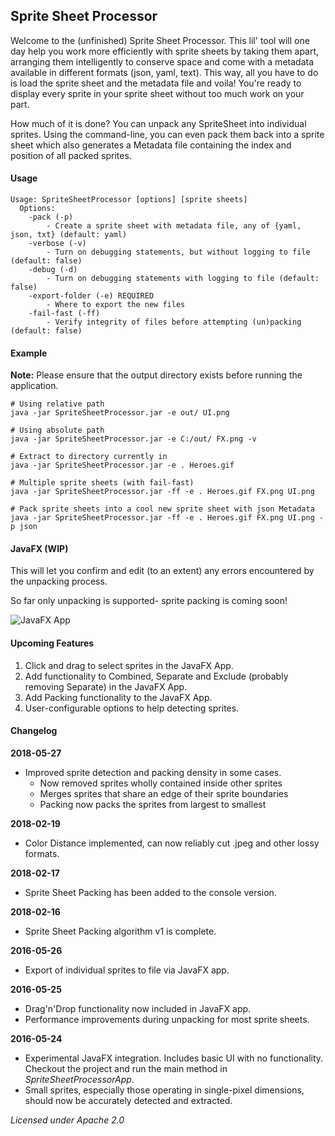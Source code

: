 ## Sprite Sheet Processor

Welcome to the (unfinished) Sprite Sheet Processor. 
This lil' tool will one day help you work more efficiently with sprite sheets by taking them apart, 
arranging them intelligently to conserve space and come with a metadata available in different formats (json, yaml, text).
This way, all you have to do is load the sprite sheet and the metadata file and voila! 
You're ready to display every sprite in your sprite sheet without too much work on your part.

How much of it is done? You can unpack any SpriteSheet into individual sprites. Using the command-line, you can even
pack them back into a sprite sheet which also generates a Metadata file containing the index and position of all packed sprites.

#### Usage

    Usage: SpriteSheetProcessor [options] [sprite sheets]
      Options:
        -pack (-p)
            - Create a sprite sheet with metadata file, any of {yaml, json, txt} (default: yaml)
        -verbose (-v)
            - Turn on debugging statements, but without logging to file (default: false)
        -debug (-d)
            - Turn on debugging statements with logging to file (default: false)
        -export-folder (-e) REQUIRED
            - Where to export the new files
        -fail-fast (-ff)
            - Verify integrity of files before attempting (un)packing (default: false)

#### Example

**Note:** Please ensure that the output directory exists before running the application.

    # Using relative path
    java -jar SpriteSheetProcessor.jar -e out/ UI.png

    # Using absolute path
    java -jar SpriteSheetProcessor.jar -e C:/out/ FX.png -v

    # Extract to directory currently in
    java -jar SpriteSheetProcessor.jar -e . Heroes.gif
    
    # Multiple sprite sheets (with fail-fast)
    java -jar SpriteSheetProcessor.jar -ff -e . Heroes.gif FX.png UI.png
    
    # Pack sprite sheets into a cool new sprite sheet with json Metadata
    java -jar SpriteSheetProcessor.jar -ff -e . Heroes.gif FX.png UI.png -p json

#### JavaFX (WIP)

This will let you confirm and edit (to an extent) any errors encountered by the unpacking process.

So far only unpacking is supported- sprite packing is coming soon!

![JavaFX App][1]

#### Upcoming Features

1. Click and drag to select sprites in the JavaFX App.
2. Add functionality to Combined, Separate and Exclude (probably removing Separate) in the JavaFX App.
3. Add Packing functionality to the JavaFX App.
4. User-configurable options to help detecting sprites.

#### Changelog

**2018-05-27**

* Improved sprite detection and packing density in some cases.
    * Now removed sprites wholly contained inside other sprites
    * Merges sprites that share an edge of their sprite boundaries
    * Packing now packs the sprites from largest to smallest

**2018-02-19**

* Color Distance implemented, can now reliably cut .jpeg and other lossy formats.

**2018-02-17**

* Sprite Sheet Packing has been added to the console version.

**2018-02-16**

* Sprite Sheet Packing algorithm v1 is complete.

**2016-05-26**

* Export of individual sprites to file via JavaFX app.

**2016-05-25**

* Drag'n'Drop functionality now included in JavaFX app.
* Performance improvements during unpacking for most sprite sheets.

**2016-05-24**

* Experimental JavaFX integration. Includes basic UI with no functionality. Checkout the project and run the
  main method in *SpriteSheetProcessorApp*.
* Small sprites, especially those operating in single-pixel dimensions, should now be accurately detected and extracted.

*Licensed under Apache 2.0*

[1]: http://i.imgur.com/r0XSClG.png